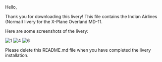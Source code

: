 Hello,

Thank you for downloading this livery! This file contains the Indian Airlines (Normal) livery for the X-Plane Overland MD-11. 

Here are some screenshots of the livery:

![1](https://user-images.githubusercontent.com/86084719/134289273-eb22d7b8-b59e-4341-b627-00b354c3d586.png)
![4](https://user-images.githubusercontent.com/86084719/134289288-681237c9-05e2-4a49-aebf-e2cae9b7a9a3.png)
![6](https://user-images.githubusercontent.com/86084719/134289293-e927485f-739e-4cd6-8502-b50a6771deaf.png)

Please delete this README.md file when you have completed the livery installation.
